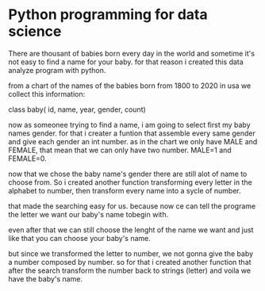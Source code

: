 # Python programming for data science
There are thousant of babies born every day in the world and sometime it's not easy to find a name for your baby.
for that reason i created this data analyze program with python.

from a chart of the names of the babies born from 1800 to 2020 in usa we collect this information:

class baby( id, name, year, gender, count)

now as someonee trying to find a name, i am going to select first my baby names gender.
for that i creater a funtion that assemble every same gender and give each gender an int number.
as in the chart we only have MALE and FEMALE, that mean that we can only have two number.
MALE=1 and FEMALE=0.

now that we chose the baby name's gender there are still alot of name to choose from.
So i created another function transforming every letter in the alphabet to number, then transform every name into a sycle of number.

that made the searching easy for us. because now ce can tell the programe the letter we want our baby's name tobegin with.

even after that we can still choose the lenght of the name we want and just like that you can choose your baby's name.


but since we transformed the letter to number, we not gonna give the baby a number composed by number. so for that i created another 
function that after the search transform the number back to strings (letter) and voila we have the baby's name.
